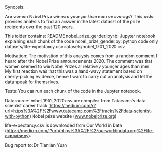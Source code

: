 Synopsis:

Are women Nobel Prize winners younger than men on average? This code provides analysis to find an answer in the latest dataset of the prize recipients over the past 120 years. 

This folder contains:
README
nobel_prize_gender.ipynb: Jupyter notebook explaining each chunk of the code
nobel_prize_gender.py: python code only
datasets/life-expectancy.csv
datasets/nobel_1901_2020.csv

Motivation:
The motivation of this analysis comes from a random comment I heard after the Nobel Prize announcements 2020. The comment was that women seemed  to win Nobel Prizes at relatively younger ages than men.  My first reaction was that this was a hand-wavy statement based on cherry-picking evidence, hence I want to carry out an analysis and let the data speak for themselves. 

Tests:
You can run each chunk of the code in the Jupyter notebook.

Datasource:
nobel_1901_2020.csv are compiled from 
Datacamp's data scientist career track (https://medium.com/r?url=https%3A%2F%2Fwww.datacamp.com%2Ftracks%2Fdata-scientist-with-python)
Nobel prize website (www.nobelprize.org)

life-expectancy.csv is downloaded from Our World in Data (https://medium.com/r?url=https%3A%2F%2Fourworldindata.org%2Flife-expectancy).

Bug report to: Dr Tiantian Yuan
